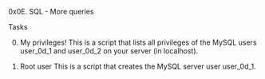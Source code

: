 0x0E. SQL - More queries

Tasks

0. My privileges!
This is a script that lists all privileges of the MySQL users user_0d_1 and user_0d_2 on your server (in localhost).

1. Root user
This is a script that creates the MySQL server user user_0d_1.
